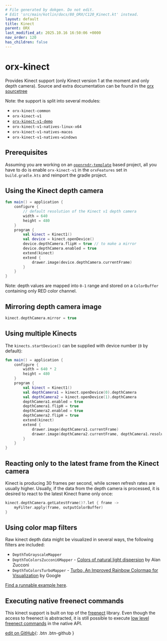 ```yaml
---
# File generated by dokgen. Do not edit. 
# Edit 'src/main/kotlin/docs/80_ORX/C120_Kinect.kt' instead.
layout: default
title: Kinect
parent: ORX
last_modified_at: 2025.10.16 16:50:06 +0000
nav_order: 120
has_children: false
---
```

 
# orx-kinect

Provides Kinect support (only Kinect version 1 at the moment and 
only depth camera).
Source and extra documentation can be found in the 
[orx sourcetree](https://github.com/openrndr/orx/tree/master)

Note: the support is split into several modules:

* `orx-kinect-common`
* `orx-kinect-v1`
* [`orx-kinect-v1-demo`](https://github.com/openrndr/orx/tree/master/orx-jvm/orx-kinect-v1-demo/src/main/kotlin)
* `orx-kinect-v1-natives-linux-x64`
* `orx-kinect-v1-natives-macos`
* `orx-kinect-v1-natives-windows`

## Prerequisites

Assuming you are working on an 
[`openrndr-template`](https://github.com/openrndr/openrndr-template) based
project, all you have to do is enable `orx-kinect-v1` in the `orxFeatures`
set in `build.gradle.kts` and reimport the gradle project.

## Using the Kinect depth camera 
 
```kotlin
fun main() = application {
    configure {
        // default resolution of the Kinect v1 depth camera
        width = 640
        height = 480
    }
    program {
        val kinect = Kinect1()
        val device = kinect.openDevice()
        device.depthCamera.flipH = true // to make a mirror
        device.depthCamera.enabled = true
        extend(kinect)
        extend {
            drawer.image(device.depthCamera.currentFrame)
        }
    }
}
``` 
 
Note: depth values are mapped into `0-1` range and stored on a 
`ColorBuffer` containing only RED color channel.

## Mirroring depth camera image

```kotlin 
kinect.depthCamera.mirror = true 
```

## Using multiple Kinects

The `kinects.startDevice()` can be supplied with device number 
(`0` by default): 
 
```kotlin
fun main() = application {
    configure {
        width = 640 * 2
        height = 480
    }
    program {
        val kinect = Kinect1()
        val depthCamera1 = kinect.openDevice(0).depthCamera
        val depthCamera2 = kinect.openDevice(1).depthCamera
        depthCamera1.enabled = true
        depthCamera1.flipH = true
        depthCamera2.enabled = true
        depthCamera2.flipH = true
        extend(kinect)
        extend {
            drawer.image(depthCamera1.currentFrame)
            drawer.image(depthCamera2.currentFrame, depthCamera1.resolution.x.toDouble(), 0.0)
        }
    }
}
``` 
 
## Reacting only to the latest frame from the Kinect camera

Kinect is producing 30 frames per second, while screen refresh rates 
are usually higher.
Usually, if the data from the depth camera is processed, it is desired 
to react to the latest Kinect frame only once:

```kotlin
kinect.depthCamera.getLatestFrame()?.let { frame ->
    myFilter.apply(frame, outputColorBuffer)
}
```

## Using color map filters

Raw kinect depth data might be visualized in several ways, the following 
filters are included:

* `DepthToGrayscaleMapper`
* `DepthToColorsZucconi6Mapper` - [Colors of natural light dispersion](https://www.alanzucconi.com/2017/07/15/improving-the-rainbow/) by Alan Zucconi
* `DepthToColorsTurboMapper` - [Turbo, An Improved Rainbow Colormap for Visualization](https://ai.googleblog.com/2019/08/turbo-improved-rainbow-colormap-for.html) by Google

[Find a runnable example here](https://github.com/openrndr/orx/blob/master/orx-jvm/orx-kinect-v1-demo/src/main/kotlin/Kinect1Demo03DepthToColorMaps.kt). 

## Executing native freenect commands

This kinect support is built on top of the [freenect](https://github.com/OpenKinect/libfreenect)
library. Even though the access to freenect is abstracted, it is still possible to execute
[low level freenect commands](https://github.com/openrndr/orx/blob/master/orx-jvm/orx-kinect-v1-demo/src/main/kotlin/Kinect1Demo07NativeFreenectCommands.kt)
in the native API.
 

[edit on GitHub](https://github.com/openrndr/openrndr-guide/blob/main/src/main/kotlin/docs/80_ORX/C120_Kinect.kt){: .btn .btn-github }